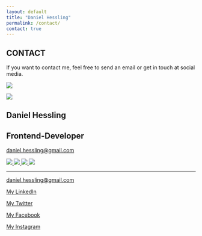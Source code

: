 ```yaml
---
layout: default
title: "Daniel Hessling"
permalink: /contact/
contact: true
---
```



<section>
<div class="big-spacer"></div>
<h2><span>CONTACT</span></h2>
<div class="mini-spacer"></div>
<p id="contact-info">If you want to contact me, feel free to send an email or get in touch at social media.</p>
<div class="mini-spacer"></div>
<div class="big-spacer contact-d-none"></div>

<a href="{{site.url}}"><img class="mob-logo" src="../assets/images/dh.png"></a>
<div class="card-div">
<div class='card'>
<div class="card-content">
<div class="card-left">
<img src="../assets/images/jag.jpg" id="contact-me">
</div>
<div class="card-right">
<h1>Daniel Hessling</h1>
<h2>Frontend-Developer</h2>
<p><a id="mailto" href="mailto:daniel.hessling@gmail.com">daniel.hessling@gmail.com</a></p>
<a href="https://linkedin.com/in/danielhessling" target="_blank">
<img src="../assets/images/linkedin.png" class="card-icon">
</a>
<a href="https://twitter.com/dannehess" target="_blank">
<img src="../assets/images/twitter.png" class="card-icon">
</a>
<a href="https://www.facebook.com/daniel.hessling.1" target="_blank">
<img src="../assets/images/facebook.png" class="card-icon">
</a>
<a href="https://www.instagram.com/dannehess/" target="_blank">
<img src="../assets/images/instagram.png" class="card-icon">
</a>
<hr class="card-hr">
</div>
</div>
</div>
</div>

<div class="contact-social-media-mobile">

<a href="mailto:daniel.hessling@gmail.com" target="_blank" id="mymail">daniel.hessling@gmail.com</a>

<a href="https://linkedin.com/in/danielhessling" target="_blank" id="mylinkedin">My LinkedIn</a>

<a href="https://twitter.com/dannehess" target="_blank" id="mytwitter">My Twitter</a>

<a href="https://www.facebook.com/daniel.hessling.1" target="_blank" id="myfacebook">My Facebook</a>

<a href="https://www.instagram.com/dannehess/" target="_blank" id="myinstagram">My Instagram</a>
</div>

<div class="big-spacer d-none"></div>
<div class="spacer"></div>
</section>